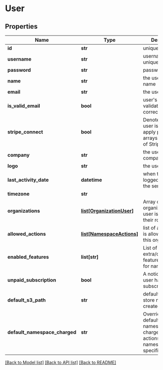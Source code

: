 # User

## Properties
Name | Type | Description | Notes
------------ | ------------- | ------------- | -------------
**id** | **str** | unique id of user | [optional] 
**username** | **str** | username must be unique | 
**password** | **str** | password | [optional] 
**name** | **str** | the user&#39;s full, real name | [optional] 
**email** | **str** | the user&#39;s email | [optional] 
**is_valid_email** | **bool** | user&#39;s email is validated to be correct | [optional] 
**stripe_connect** | **bool** | Denotes that the user is able to apply pricing to arrays by means of Stripe Connect | [optional] 
**company** | **str** | the user&#39;s company | [optional] 
**logo** | **str** | the user&#39;s logo | [optional] 
**last_activity_date** | **datetime** | when the user last logged in (set by the server) | [optional] 
**timezone** | **str** |  | [optional] 
**organizations** | [**list[OrganizationUser]**](OrganizationUser.md) | Array of organizations a user is part of and their roles | [optional] 
**allowed_actions** | [**list[NamespaceActions]**](NamespaceActions.md) | list of actions user is allowed to do on this organization | [optional] 
**enabled_features** | **list[str]** | List of extra/optional/beta features to enable for namespace | [optional] 
**unpaid_subscription** | **bool** | A notice that the user has an unpaid subscription | [optional] 
**default_s3_path** | **str** | default s3 path to store newly created notebooks | [optional] 
**default_namespace_charged** | **str** | Override the default namespace charged for actions when no namespace is specified | [optional] 

[[Back to Model list]](../README.md#documentation-for-models) [[Back to API list]](../README.md#documentation-for-api-endpoints) [[Back to README]](../README.md)


